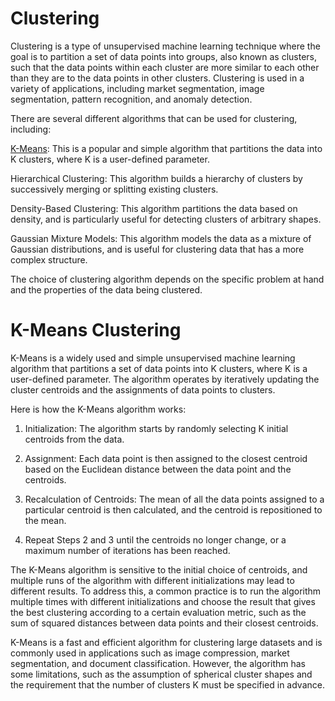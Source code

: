 # Clustering
Clustering is a type of unsupervised machine learning technique where the goal is to partition a set of data points into groups, also known as clusters, such that the data points within each cluster are more similar to each other than they are to the data points in other clusters. Clustering is used in a variety of applications, including market segmentation, image segmentation, pattern recognition, and anomaly detection.

There are several different algorithms that can be used for clustering, including:

[K-Means](#k-means-clustering): This is a popular and simple algorithm that partitions the data into K clusters, where K is a user-defined parameter.

Hierarchical Clustering: This algorithm builds a hierarchy of clusters by successively merging or splitting existing clusters.

Density-Based Clustering: This algorithm partitions the data based on density, and is particularly useful for detecting clusters of arbitrary shapes.

Gaussian Mixture Models: This algorithm models the data as a mixture of Gaussian distributions, and is useful for clustering data that has a more complex structure.

The choice of clustering algorithm depends on the specific problem at hand and the properties of the data being clustered.

# K-Means Clustering
K-Means is a widely used and simple unsupervised machine learning algorithm that partitions a set of data points into K clusters, where K is a user-defined parameter. The algorithm operates by iteratively updating the cluster centroids and the assignments of data points to clusters.

Here is how the K-Means algorithm works:

1. Initialization: The algorithm starts by randomly selecting K initial centroids from the data.

2. Assignment: Each data point is then assigned to the closest centroid based on the Euclidean distance between the data point and the centroids.

3. Recalculation of Centroids: The mean of all the data points assigned to a particular centroid is then calculated, and the centroid is repositioned to the mean.

4. Repeat Steps 2 and 3 until the centroids no longer change, or a maximum number of iterations has been reached.

The K-Means algorithm is sensitive to the initial choice of centroids, and multiple runs of the algorithm with different initializations may lead to different results. To address this, a common practice is to run the algorithm multiple times with different initializations and choose the result that gives the best clustering according to a certain evaluation metric, such as the sum of squared distances between data points and their closest centroids.

K-Means is a fast and efficient algorithm for clustering large datasets and is commonly used in applications such as image compression, market segmentation, and document classification. However, the algorithm has some limitations, such as the assumption of spherical cluster shapes and the requirement that the number of clusters K must be specified in advance.
